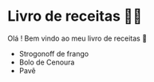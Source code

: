 # Livro de receitas :man_cook:

Olá ! Bem vindo ao meu livro de receitas :wave:

-   Strogonoff de frango
-   Bolo de Cenoura
-   Pavê
